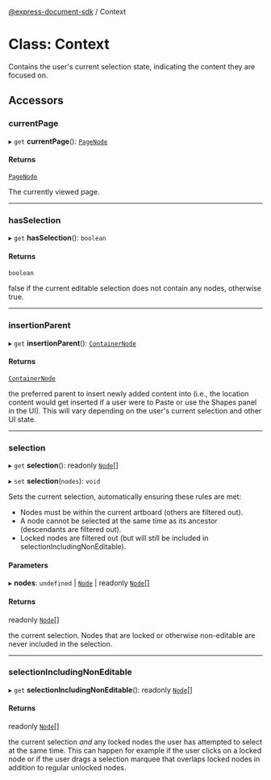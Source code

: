 [@express-document-sdk](../overview.md) / Context

# Class: Context

Contains the user's current selection state, indicating the content they are focused on.

## Accessors

### currentPage

▸ `get` **currentPage**(): [`PageNode`](PageNode.md)

#### Returns

[`PageNode`](PageNode.md)

The currently viewed page.

---

### hasSelection

▸ `get` **hasSelection**(): `boolean`

#### Returns

`boolean`

false if the current editable selection does not contain any nodes, otherwise true.

---

### insertionParent

▸ `get` **insertionParent**(): [`ContainerNode`](../interfaces/ContainerNode.md)

#### Returns

[`ContainerNode`](../interfaces/ContainerNode.md)

the preferred parent to insert newly added content into (i.e., the location content would get inserted if a
user were to Paste or use the Shapes panel in the UI). This will vary depending on the user's current selection and
other UI state.

---

### selection

▸ `get` **selection**(): readonly [`Node`](Node.md)[]

▸ `set` **selection**(`nodes`): `void`

Sets the current selection, automatically ensuring these rules are met:

-   Nodes must be within the current artboard (others are filtered out).
-   A node cannot be selected at the same time as its ancestor (descendants are filtered out).
-   Locked nodes are filtered out (but will still be included in selectionIncludingNonEditable).

#### Parameters

▸ **nodes**: `undefined` \| [`Node`](Node.md) \| readonly [`Node`](Node.md)[]

#### Returns

readonly [`Node`](Node.md)[]

the current selection. Nodes that are locked or otherwise non-editable are never included in the selection.

---

### selectionIncludingNonEditable

▸ `get` **selectionIncludingNonEditable**(): readonly [`Node`](Node.md)[]

#### Returns

readonly [`Node`](Node.md)[]

the current selection _and_ any locked nodes the user has attempted to select at the same time. This can
happen for example if the user clicks on a locked node or if the user drags a selection marquee that overlaps
locked nodes in addition to regular unlocked nodes.
